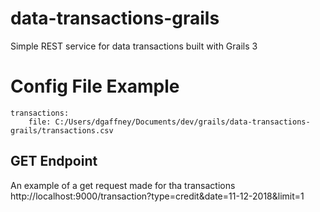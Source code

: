 # data-transactions-grails
Simple REST service for data transactions built with Grails 3

# Config File Example
```code
transactions:
    file: C:/Users/dgaffney/Documents/dev/grails/data-transactions-grails/transactions.csv
```

## GET Endpoint
An example of a get request made for tha transactions
http://localhost:9000/transaction?type=credit&date=11-12-2018&limit=1
